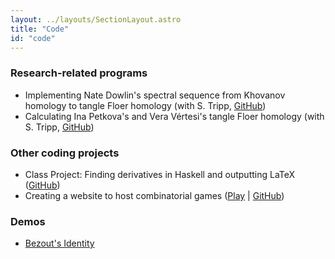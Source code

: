 ```yaml
---
layout: ../layouts/SectionLayout.astro
title: "Code"
id: "code"
---
```


### Research-related programs
- Implementing Nate Dowlin's spectral sequence from Khovanov homology to tangle Floer homology (with S. Tripp, [GitHub](https://github.com/zach-winkeler/khovanov-ss))
- Calculating Ina Petkova's and Vera Vértesi's tangle Floer homology (with S. Tripp, [GitHub](https://github.com/samueltripp/tanglefloer))

### Other coding projects
- Class Project: Finding derivatives in Haskell and outputting LaTeX ([GitHub](https://github.com/zach-winkeler/calculus-solver))
- Creating a website to host combinatorial games ([Play](/games/index.html) | [GitHub](https://github.com/zach-winkeler/combinatorial-games))

### Demos
- [Bezout's Identity](/demos/bezout/index.html)